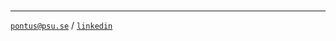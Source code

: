 <br>

---

[`pontus@psu.se`](mailto:pontus@psu.se) / 
[`linkedin`](https://linkedin.com/in/pontussunden)
